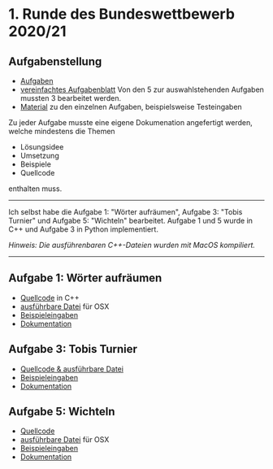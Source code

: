 # 1. Runde des Bundeswettbewerb 2020/21

## Aufgabenstellung 
- [Aufgaben](https://bwinf.de/fileadmin/bundeswettbewerb/39/Bundeswettbewerb-Aufgabenblatt.pdf)
- [vereinfachtes Aufgabenblatt](https://bwinf.de/fileadmin/bundeswettbewerb/39/Bundeswettbewerb_391-vereinfacht.pdf)
Von den 5 zur auswahlstehenden Aufgaben mussten 3 bearbeitet werden.
- [Material](https://bwinf.de/bundeswettbewerb/39/1/) zu den einzelnen Aufgaben, beispielsweise Testeingaben

Zu jeder Aufgabe musste eine eigene Dokumenation angefertigt werden, welche mindestens die Themen
- Lösungsidee
- Umsetzung
- Beispiele
- Quellcode

enthalten muss.

-----

Ich selbst habe die Aufgabe 1: "Wörter aufräumen", Aufgabe 3: "Tobis Turnier" und Aufgabe 5: "Wichteln" bearbeitet.
Aufgabe 1 und 5 wurde in C++ und Aufgabe 3 in Python implementiert.

_Hinweis: Die ausführenbaren C++-Dateien wurden mit MacOS kompiliert._

-----

## Aufgabe 1: Wörter aufräumen
- [Quellcode](Aufgabe%201/Quelltext/Aufgabe1.cpp) in C++
- [ausführbare Datei](Aufgabe%201/ausführbares%20Programm/Aufgabe1) für OSX
- [Beispieleingaben](Aufgabe%201/Beispieleingaben/)
- [Dokumentation](Aufgabe%201%20Dokumentation.pdf)

## Aufgabe 3: Tobis Turnier
- [Quellcode & ausführbare Datei](Aufgabe%203/Aufgabe3.py)
- [Beispieleingaben](Aufgabe%203/Beispieleingaben/)
- [Dokumentation](Aufgabe%203%20Dokumentation.pdf)

## Aufgabe 5: Wichteln
- [Quellcode](Aufgabe%205/Quelltext/Aufgabe5.cpp)
- [ausführbare Datei](Aufgabe%205/ausführbares%20Programm/Aufgabe5) für OSX
- [Beispieleingaben](Aufgabe%205/Beispieleingaben/)
- [Dokumentation](Aufgabe%205%20Dokumentation.pdf)



 
